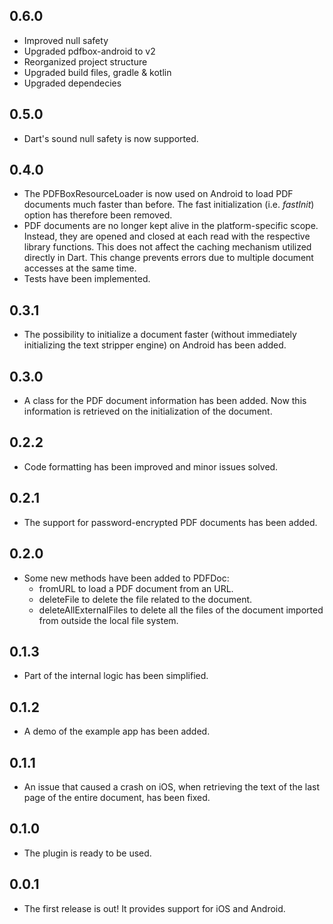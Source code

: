 ## 0.6.0

* Improved null safety
* Upgraded pdfbox-android to v2
* Reorganized project structure
* Upgraded build files, gradle & kotlin
* Upgraded dependecies

## 0.5.0

* Dart's sound null safety is now supported.

## 0.4.0

* The PDFBoxResourceLoader is now used on Android to load PDF documents much faster than before. The fast initialization (i.e. *fastInit*) option has therefore been removed.
* PDF documents are no longer kept alive in the platform-specific scope. Instead, they are opened and closed at each read with the respective library functions. This does not affect the caching mechanism utilized directly in Dart. This change prevents errors due to multiple document accesses at the same time.
* Tests have been implemented.

## 0.3.1

* The possibility to initialize a document faster (without immediately initializing the text stripper engine) on Android has been added.

## 0.3.0

* A class for the PDF document information has been added. Now this information
is retrieved on the initialization of the document.

## 0.2.2

* Code formatting has been improved and minor issues solved.

## 0.2.1

* The support for password-encrypted PDF documents has been added.

## 0.2.0

* Some new methods have been added to PDFDoc:
    * fromURL to load a PDF document from an URL.
    * deleteFile to delete the file related to the document.
    * deleteAllExternalFiles to delete all the files of the document imported 
    from outside the local file system.

## 0.1.3

* Part of the internal logic has been simplified.

## 0.1.2

* A demo of the example app has been added.


## 0.1.1

* An issue that caused a crash on iOS, when retrieving the text of the last page of the entire document, has been fixed.


## 0.1.0

* The plugin is ready to be used.


## 0.0.1

* The first release is out! It provides support for iOS and Android.
